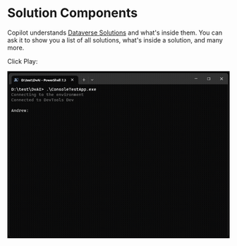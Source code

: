 # Solution Components

Copilot understands [Dataverse Solutions](https://learn.microsoft.com/en-us/power-apps/developer/data-platform/introduction-solutions) and what's inside them. You can ask it to show you a list of all solutions, what's inside a solution, and many more.

Click Play:

![Send Email](assets/images/SolutionComponents.gif)
